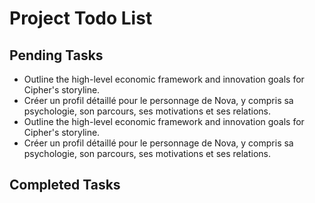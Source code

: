 # Project Todo List

## Pending Tasks
- Outline the high-level economic framework and innovation goals for Cipher's storyline.
- Créer un profil détaillé pour le personnage de Nova, y compris sa psychologie, son parcours, ses motivations et ses relations.
- Outline the high-level economic framework and innovation goals for Cipher's storyline.
- Créer un profil détaillé pour le personnage de Nova, y compris sa psychologie, son parcours, ses motivations et ses relations.

## Completed Tasks
